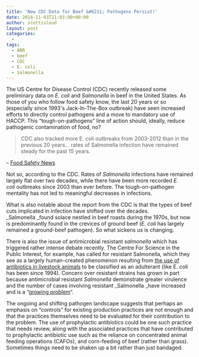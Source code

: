 ```yaml
---
title: 'New CDC Data for Beef &#8211; Pathogens Persist!'
date: 2014-11-03T21:03:00+00:00
author: scottisloud
layout: post
categories:
  - 
tags:
  - ABR
  - beef
  - CDC
  - E. coli
  - Salmonella
---
```

The US Centre for Disease Control (CDC) recently released some preliminary data on&nbsp;_E. coli_&nbsp;and&nbsp;_Salmonella_&nbsp;in beef in the United States. As those of you who follow food safety know, the last 20 years or so (especially since 1993's Jack-In-The-Box outbreak) have seen increased efforts to directly control pathogens and a move to mandatory use of HACCP. This &#8220;tough-on-pathogens&#8221; line of action should, ideally, reduce pathogenic contamination of food, no?

> CDC also tracked more E. coli outbreaks from 2003-2012 than in the previous 20 years... rates of Salmonella infection have remained steady for the past 15 years.

– <a target="_blank" href="http://www.foodsafetynews.com/2014/10/cdc-shares-mass-of-data-on-e-coli-and-salmonella-in-beef/#.VFDh_YcbBE4">Food Safety News</a>

Not so, according to the CDC. Rates of&nbsp;_Salmonella_&nbsp;infections have remained largely flat over two decades, while there have been more recorded&nbsp;_E. coli_&nbsp;outbreaks since 2003 than ever before. The tough-on-pathogen mentality has not led to meaningful decreases in infections.&nbsp;

What is also notable about the report from the CDC is that the types of beef cuts implicated in infection have shifted over the decades. _Salmonella&nbsp;_found solace nestled in beef roasts during&nbsp;the 1970s, but now is predominantly found in the crevices of ground beef (_E. coli_ has largely remained a ground-beef pathogen). So what sickens us is changing.

There is also the issue of antimicrobial resistant _salmonella_ which has triggered rather intense debate recently.&nbsp;The Centre For Science in the Public Interest, for example, has called for resistant Salmonella, which they see as a largely human-created phenomenon resulting from <a target="_blank" href="http://cspinet.org/new/pdf/oct-14-abr-petition.pdf">the use of antibiotics in livestock animals</a>&nbsp;to be classified as an adulterant (like E. coli has been since 1994). Concern over resistant strains has grown in part because antimicrobial resistant&nbsp;_Salmonella_&nbsp;demonstrate greater virulence and the number of cases involving resistant&nbsp;_Salmonella&nbsp;_have increased and is a &#8220;<a target="_blank" href="http://www.foodsafetynews.com/2014/10/cdc-shares-mass-of-data-on-e-coli-and-salmonella-in-beef/#.VFDh_YcbBE4">growing problem</a>&#8220;.&nbsp;

The ongoing and shifting pathogen landscape suggests that perhaps an emphasis on &#8220;controls&#8221; for existing production practices are not enough and that the practices themselves need to be evaluated for their contribution to the problem. The use of prophylactic antibiotics could be one such practice that needs review, along with the associated practices that have contributed to prophylactic antibiotic use such as the reliance on concentrated animal feeding operations (CAFOs), and corn-feeding of beef (rather than grass). Sometimes things need to be shaken up a bit rather than just bandaged.&nbsp;
